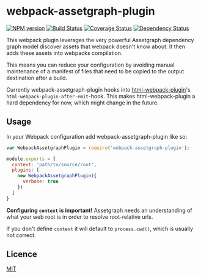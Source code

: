 webpack-assetgraph-plugin
=========================

[![NPM version](https://badge.fury.io/js/webpack-assetgraph-plugin.svg)](http://badge.fury.io/js/webpack-assetgraph-plugin)
[![Build Status](https://travis-ci.org/Munter/webpack-assetgraph-plugin.svg?branch=master)](https://travis-ci.org/Munter/webpack-assetgraph-plugin)
[![Coverage Status](https://img.shields.io/coveralls/Munter/webpack-assetgraph-plugin.svg)](https://coveralls.io/r/Munter/webpack-assetgraph-plugin?branch=master)
[![Dependency Status](https://david-dm.org/Munter/webpack-assetgraph-plugin.svg)](https://david-dm.org/Munter/webpack-assetgraph-plugin)

This webpack plugin leverages the very powerful Assetgraph dependency graph model discover assets that webpack doesn't know about.
It then adds these assets into webpacks compilation.

This means you can reduce your configuration by avoiding manual maintenance of a manifest of files that need to be copied to the output destination after a build.

Currently webpack-assetgraph-plugin hooks into [html-webpack-plugin](https://github.com/jantimon/html-webpack-plugin)'s `html-webpack-plugin-after-emit`-hook. This makes html-webpack-plugin a hard dependency for now, which might change in the future.


Usage
------------

In your Webpack configuration add webpack-assetgraph-plugin like so:

```js
var WebpackAssetgraphPlugin = require('webpack-assetgraph-plugin');

module.exports = {
  context: 'path/to/source/root',
  plugins: [
    new WebpackAssetgraphPlugin({
      verbose: true
    })
  ]
}
```

**Configuring `context` is important!** Assetgraph needs an understanding of what your web root is in order to resolve root-relative urls.

If you don't define `context` it will default to `process.cwd()`, which is usually not correct.


Licence
-------
[MIT](https://tldrlegal.com/license/mit-license)
